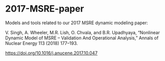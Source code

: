# 2017-MSRE-paper
Models and tools related to our 2017 MSRE dynamic modeling paper:

V. Singh, A. Wheeler, M.R. Lish, O. Chvala, and B.R. Upadhyaya, “Nonlinear Dynamic Model of MSRE – Validation And Operational Analysis,” Annals of Nuclear Energy 113 (2018) 177–193.

https://doi.org/10.1016/j.anucene.2017.10.047
